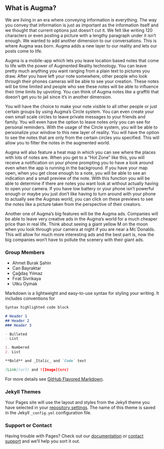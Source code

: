 ## What is Augma?

We are living in an era where conveying information is everything. The way you convey that information is just as important as the information itself and we thought that current options just doesn’t cut it. We felt like writing 120 characters or even posting a picture with a lengthy paragraph under it isn’t enough. We wanted to add another dimension to our conversations. This is where Augma was born. Augma adds a new layer to our reality and lets our posts come to life.

Augma is a mobile-app which lets you leave location based notes that come to life with the power of Augmented Reality technology. You can leave pretty much anything you want ranging from a plain text to pictures you draw. After you have left your note somewhere, other people who look through their phones cameras will be able to see your creation. These notes will be time limited and people who see these notes will be able to influence their time limits by upvoting. You can think of Augma notes like a graffiti that doesn’t get you to jail since it’s in another dimension.

 You will have the choice to make your note visible to all other people or just certain groups by using Augma’s Circle system. You can even create your own small scale circles to leave private messages to your friends and family. You will even have the option to leave notes only you can see for personal reminders. With the usage of the Circle system, you will be able to personalize your window to this new layer of reality. You will have the option to see the notes that are only from the certain circles you specified. This will allow you to filter the notes in the augmented world.

Augma will also feature a heat map in which you can see where the places with lots of notes are. When you get to a “Hot Zone” like this, you will receive a notification on your phone prompting you to have a look around even when the app is running in the background. If you have your map open, when you get close enough to a note, you will be able to see an indication and a small preview of the note. With this function you will be able to determine if there are notes you want look at without actually having to open your camera. If you have low battery or your phone isn’t powerful enough or maybe you just don’t like having to turn around with your phone to actually see the Augmas world, you can click on these previews to see the notes like a picture taken from the perspective of their creators.

Another one of Augma’s big features will be the Augma ads. Companies will be able to leave very creative ads in the Augma’s world for a much cheaper price than in real life. Think about seeing a giant yellow M on the moon when you look through your camera at night if you are near a Mc`Donalds. This will allow for much more interesting ads and the best part is, now the big companies won’t have to pollute the scenery with their giant ads.


### Group Members

* Ahmet Burak Şahin
* Can Bayraktar
* Çağdaş Yılmaz
* Fırat Sivrikaya
* Utku Oymak

Markdown is a lightweight and easy-to-use syntax for styling your writing. It includes conventions for

```markdown
Syntax highlighted code block

# Header 1
## Header 2
### Header 3

- Bulleted
- List

1. Numbered
2. List

**Bold** and _Italic_ and `Code` text

[Link](url) and ![Image](src)
```

For more details see [GitHub Flavored Markdown](https://guides.github.com/features/mastering-markdown/).

### Jekyll Themes

Your Pages site will use the layout and styles from the Jekyll theme you have selected in your [repository settings](https://github.com/DjCedrics/Augma/settings). The name of this theme is saved in the Jekyll `_config.yml` configuration file.

### Support or Contact

Having trouble with Pages? Check out our [documentation](https://help.github.com/categories/github-pages-basics/) or [contact support](https://github.com/contact) and we’ll help you sort it out.
